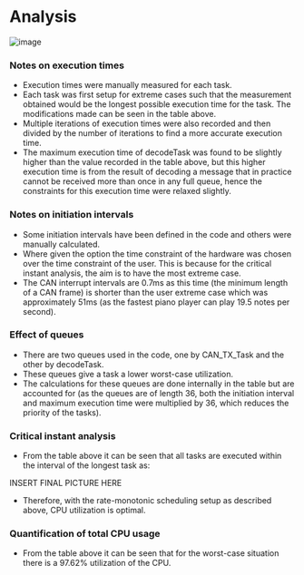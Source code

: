 # Analysis

![image](https://user-images.githubusercontent.com/59967644/160084519-220a7ae1-7652-41d7-afc0-3706c09ff7f9.png)

### Notes on execution times
-	Execution times were manually measured for each task. 
-	Each task was first setup for extreme cases such that the measurement obtained would be the longest possible execution time for the task. The modifications made can be seen in the table above.
- Multiple iterations of execution times were also recorded and then divided by the number of iterations to find a more accurate execution time.
- The maximum execution time of decodeTask was found to be slightly higher than the value recorded in the table above, but this higher execution time is from the result of decoding a message that in practice cannot be received more than once in any full queue, hence the constraints for this execution time were relaxed slightly.

### Notes on initiation intervals
-	Some initiation intervals have been defined in the code and others were manually calculated.
-	Where given the option the time constraint of the hardware was chosen over the time constraint of the user. This is because for the critical instant analysis, the aim is to have the most extreme case.
-	The CAN interrupt intervals are 0.7ms as this time (the minimum length of a CAN frame) is shorter than the user extreme case which was approximately 51ms (as the fastest piano player can play 19.5 notes per second).

### Effect of queues
-	There are two queues used in the code, one by CAN_TX_Task and the other by decodeTask.
-	These queues give a task a lower worst-case utilization. 
-	The calculations for these queues are done internally in the table but are accounted for (as the queues are of length 36, both the initiation interval and maximum execution time were multiplied by 36, which reduces the priority of the tasks).

### Critical instant analysis
-	From the table above it can be seen that all tasks are executed within the interval of the longest task as:

INSERT FINAL PICTURE HERE
-	Therefore, with the rate-monotonic scheduling setup as described above, CPU utilization is optimal.

### Quantification of total CPU usage
-	From the table above it can be seen that for the worst-case situation there is a 97.62% utilization of the CPU. 
